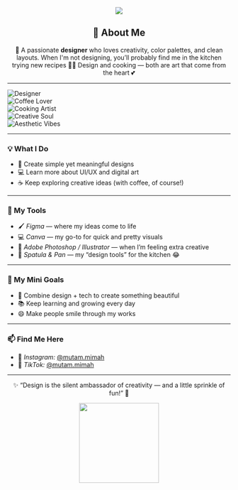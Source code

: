 <!-- 🌸 HEADER BANNER -->
<p align="center">
  <img src="https://capsule-render.vercel.app/api?type=soft&color=ffb6c1&height=160&section=header&text=Hi%2C%20I'm%20Mutamimah%20👋&fontSize=45&fontColor=fff&fontAlignY=38&desc=Designer%20%7C%20Creative%20Soul%20%7C%20Coffee%20Lover&descAlignY=60&descAlign=50" />
</p>

<h2 align="center">🎨 About Me</h2>

<p align="center">
🌸 A passionate <b>designer</b> who loves creativity, color palettes, and clean layouts.  
When I'm not designing, you’ll probably find me in the kitchen trying new recipes 🍳😋  
Design and cooking — both are art that come from the heart 💕  
</p>

---

<p align="center">
  
![Designer](https://img.shields.io/badge/🎨-Designer-pink?style=for-the-badge)  
![Coffee Lover](https://img.shields.io/badge/☕-Coffee_Lover-ffb6c1?style=for-the-badge)  
![Cooking Artist](https://img.shields.io/badge/🍳-Cooking_Artist-ffc0cb?style=for-the-badge)  
![Creative Soul](https://img.shields.io/badge/🌸-Creative_Soul-ffb7d5?style=for-the-badge)  
![Aesthetic Vibes](https://img.shields.io/badge/💖-Aesthetic_Vibes-f7a8b8?style=for-the-badge)  

</p>

---

### 💡 What I Do
- 🎨 Create simple yet meaningful designs  
- 💻 Learn more about UI/UX and digital art  
- ☕ Keep exploring creative ideas (with coffee, of course!)  

---

### 🧰 My Tools
- 🖌 *Figma* — where my ideas come to life  
- 💻 *Canva* — my go-to for quick and pretty visuals  
- 🎨 *Adobe Photoshop / Illustrator* — when I’m feeling extra creative  
- 🍳 *Spatula & Pan* — my “design tools” for the kitchen 😂  

---

### 🎯 My Mini Goals
- 🌷 Combine design + tech to create something beautiful  
- 📚 Keep learning and growing every day  
- 😄 Make people smile through my works  

---

### 📫 Find Me Here
- 💖 *Instagram:* [@mutam.mimah](https://www.instagram.com/mutam.mimah)  
- 🎵 *TikTok:* [@mutam.mimah](https://www.tiktok.com/@mutam.mimah)  

---

<p align="center">
✨ “Design is the silent ambassador of creativity — and a little sprinkle of fun!” 💅  
</p>

<p align="center">
<img src="https://github-readme-stats.vercel.app/api?username=mutamimahsibungsu&show_icons=true&theme=rose_pine&title_color=ff9eb8&icon_color=ffb6c1&text_color=f7d9e3&bg_color=2a2139" height="180em"/>
<img src="https://github-readme-stats.vercel.app/api/top-langs/?username=mutamimahsibungsu&layout=compact&theme=rose_pine&title_color=ff 
